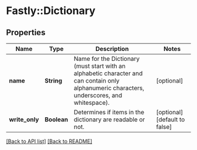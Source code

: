 # Fastly::Dictionary

## Properties

| Name | Type | Description | Notes |
| ---- | ---- | ----------- | ----- |
| **name** | **String** | Name for the Dictionary (must start with an alphabetic character and can contain only alphanumeric characters, underscores, and whitespace). | [optional] |
| **write_only** | **Boolean** | Determines if items in the dictionary are readable or not. | [optional][default to false] |

[[Back to API list]](../../README.md#endpoints) [[Back to README]](../../README.md)

